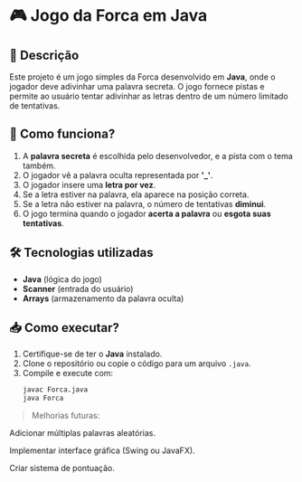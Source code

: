 # 🎮 Jogo da Forca em Java

## 📌 Descrição  
Este projeto é um jogo simples da Forca desenvolvido em **Java**, onde o jogador deve adivinhar uma palavra secreta. O jogo fornece pistas e permite ao usuário tentar adivinhar as letras dentro de um número limitado de tentativas.

## 🚀 Como funciona?  
1. A **palavra secreta** é escolhida pelo desenvolvedor, e a pista com o tema também.
2. O jogador vê a palavra oculta representada por **'_'**.
3. O jogador insere uma **letra por vez**.
4. Se a letra estiver na palavra, ela aparece na posição correta.
5. Se a letra não estiver na palavra, o número de tentativas **diminui**.
6. O jogo termina quando o jogador **acerta a palavra** ou **esgota suas tentativas**.


## 🛠️ Tecnologias utilizadas  
- **Java** (lógica do jogo)  
- **Scanner** (entrada do usuário)  
- **Arrays** (armazenamento da palavra oculta)  

## 📥 Como executar?  
1. Certifique-se de ter o **Java** instalado.  
2. Clone o repositório ou copie o código para um arquivo `.java`.  
3. Compile e execute com:  
   ```bash
   javac Forca.java
   java Forca

 > Melhorias futuras:
  
Adicionar múltiplas palavras aleatórias.

Implementar interface gráfica (Swing ou JavaFX).

Criar sistema de pontuação.


